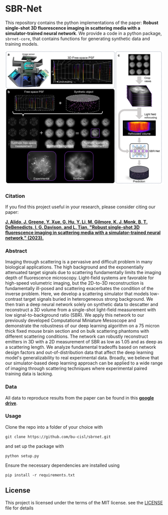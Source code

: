 # SBR-Net
This repository contains the python implementations of the paper: **Robust single-shot 3D fluorescence imaging in scattering media with a simulator-trained neural network**. We provide a code in a python package, `sbrnet-core`, that contains functions for generating synthetic data and training models. 

<p align="center">
  <img src="overview.png">
</p>


### Citation
If you find this project useful in your research, please consider citing our paper:

[**J. Alido, J. Greene, Y. Xue, G. Hu, Y. Li, M. Gilmore, K. J. Monk, B. T. DeBenedicts, I. G. Davison, and L. Tian, "Robust single-shot 3D fluorescence imaging in scattering media with a simulator-trained neural network," (2023).**](https://arxiv.org/abs/2303.12573)

### Abstract
Imaging through scattering is a pervasive and difficult problem in many biological applications. The high background and the exponentially attenuated target signals due to scattering fundamentally limits the imaging depth of fluorescence microscopy. Light-field systems are favorable for high-speed volumetric imaging, but the 2D-to-3D reconstruction is fundamentally ill-posed and scattering exacerbates the condition of the inverse problem. Here, we develop a scattering simulator that models low-contrast target signals buried in heterogeneous strong background. We then train a deep neural network solely on synthetic data to descatter and reconstruct a 3D volume from a single-shot light-field measurement with low signal-to-background ratio (SBR). We apply this network to our previously developed Computational Miniature Mesoscope and demonstrate the robustness of our deep learning algorithm on a 75 micron thick fixed mouse brain section and on bulk scattering phantoms with different scattering conditions. The network can robustly reconstruct emitters in 3D with a 2D measurement of SBR as low as 1.05 and as deep as a scattering length. We analyze fundamental tradeoffs based on network design factors and out-of-distribution data that affect the deep learning model's generalizability to real experimental data. Broadly, we believe that our simulator-based deep learning approach can be applied to a wide range of imaging through scattering techniques where experimental paired training data is lacking.

### Data
All data to reproduce results from the paper can be found in this [**google drive**](https://drive.google.com/drive/folders/1XszF-KL4qUXUUmTcvLqYMwdYx6lP7dcG?usp=share_link).

### Usage
Clone the repo into a folder of your choice with
```
git clone https://github.com/bu-cisl/sbrnet.git
``` 
and set up the package with 
```
python setup.py
``` 
Ensure the necessary dependencies are installed using 
```
pip install -r requirements.txt
```

## License
This project is licensed under the terms of the MIT license. see the [LICENSE](LICENSE) file for details
